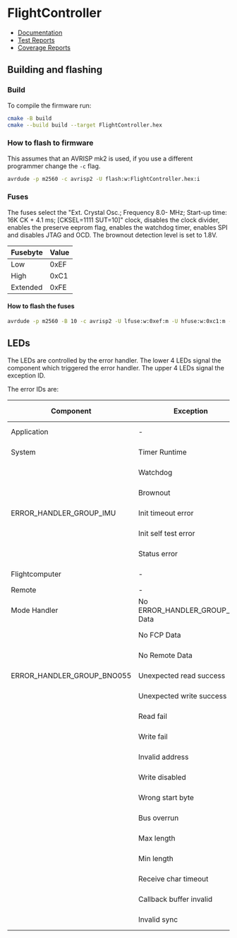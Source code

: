 # FlightController

* [Documentation](https://toolboxplane.github.io/FlightControllerSoftware/doxygen)
* [Test Reports](https://toolboxplane.github.io/FlightControllerSoftware/report/)
* [Coverage Reports](https://toolboxplane.github.io/FlightControllerSoftware/coverage/)

## Building and flashing 

### Build 

To compile the firmware run:

```bash
cmake -B build
cmake --build build --target FlightController.hex
```

### How to flash to firmware

This assumes that an AVRISP mk2 is used, if you use a different programmer
change the ```-c``` flag.

```bash
avrdude -p m2560 -c avrisp2 -U flash:w:FlightController.hex:i
```

### Fuses

The fuses select the "Ext. Crystal Osc.; Frequency 8.0- MHz; Start-up time: 16K CK + 4.1 ms; [CKSEL=1111 SUT=10]"
clock, disables the clock divider, enables the preserve eeprom flag, enables the watchdog timer, enables SPI and
disables
JTAG and OCD. The brownout detection level is set to 1.8V.

| Fusebyte | Value |
|----------|-------|
| Low      | 0xEF  |
| High     | 0xC1  |
| Extended | 0xFE  |

#### How to flash the fuses

```bash
avrdude -p m2560 -B 10 -c avrisp2 -U lfuse:w:0xef:m -U hfuse:w:0xc1:m -U efuse:w:0xfe:m
```

## LEDs

The LEDs are controlled by the error handler. The lower 4 LEDs signal the
component which triggered the error handler. The upper 4 LEDs signal the exception
ID.

The error IDs are:

| Component      | Exception                | LED configuration |
|----------------|--------------------------|-------------------|
| Application    | -                        | xxxx ◯◯◯🔴        |
| System         | Timer Runtime            | ◯◯◯🔴 ◯◯🔴◯       |
|                | Watchdog                 | ◯◯🔴◯ ◯◯🔴◯       |
|                | Brownout                 | ◯◯🔴🔴 ◯◯🔴◯      |
| ERROR_HANDLER_GROUP_IMU            | Init timeout error       | ◯◯◯🔴 ◯◯🔴🔴      |
|                | Init self test error     | ◯◯🔴◯ ◯◯🔴🔴      |
|                | Status error             | ◯◯🔴🔴 ◯◯🔴🔴     |
| Flightcomputer | -                        | xxxx ◯🔴◯◯        |
| Remote         | -                        | xxxx ◯🔴◯🔴       |
| Mode Handler   | No ERROR_HANDLER_GROUP_IMU Data              | ◯◯◯🔴 ◯🔴🔴◯      |
|                | No FCP Data              | ◯◯🔴◯ ◯🔴🔴◯      |
|                | No Remote Data           | ◯◯🔴🔴 ◯🔴🔴◯     |
| ERROR_HANDLER_GROUP_BNO055         | Unexpected read success  | ◯◯◯🔴 ◯🔴🔴🔴     |
|                | Unexpected write success | ◯◯🔴◯ ◯🔴🔴🔴     |
|                | Read fail                | ◯◯🔴🔴 ◯🔴🔴🔴    |
|                | Write fail               | ◯🔴◯◯ ◯🔴🔴🔴     |
|                | Invalid address          | ◯🔴◯🔴 ◯🔴🔴🔴    |
|                | Write disabled           | ◯🔴🔴◯ ◯🔴🔴🔴    |
|                | Wrong start byte         | ◯🔴🔴🔴 ◯🔴🔴🔴   |
|                | Bus overrun              | 🔴◯◯◯ ◯🔴🔴🔴     |
|                | Max length               | 🔴◯◯🔴 ◯🔴🔴🔴    |
|                | Min length               | 🔴◯🔴◯ ◯🔴🔴🔴    |
|                | Receive char timeout     | 🔴◯🔴🔴 ◯🔴🔴🔴   |
|                | Callback buffer invalid  | 🔴🔴◯◯ ◯🔴🔴🔴    |
|                | Invalid sync             | 🔴🔴◯🔴 ◯🔴🔴🔴   |


